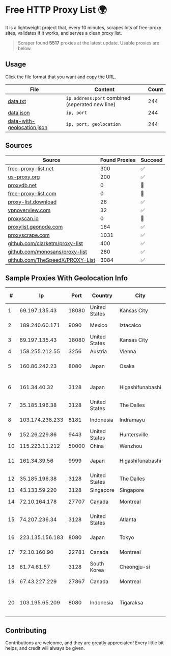 
# Free HTTP Proxy List 🌍

It is a lightweight project that, every 10 minutes, scrapes lots of free-proxy sites, validates if it works, and serves a clean proxy list.


> Scraper found **5517** proxies at the latest update. Usable proxies are below.

## Usage

Click the file format that you want and copy the URL.


|File|Content|Count|
|----|-------|-----|
|[data.txt](https://raw.githubusercontent.com/themiralay/Proxy-List-World/master/data.txt)|`ip_address:port` combined (seperated new line)|244|
|[data.json](https://raw.githubusercontent.com/themiralay/Proxy-List-World/master/data.json)|`ip, port`|244|
|[data-with-geolocation.json](https://raw.githubusercontent.com/themiralay/Proxy-List-World/master/data-with-geolocation.json)|`ip, port, geolocation`|244|

## Sources

|Source|Found Proxies|Succeed|
|------|-------------|-------|
|[free-proxy-list.net](https://free-proxy-list.net)|300|✅|
|[us-proxy.org](https://www.us-proxy.org)|200|✅|
|[proxydb.net](http://proxydb.net)|0|🚫|
|[free-proxy-list.com](https://free-proxy-list.com/?page=&port=&type%5B%5D=http&type%5B%5D=https&up_time=0&search=Search)|0|🚫|
|[proxy-list.download](https://www.proxy-list.download/HTTP)|26|✅|
|[vpnoverview.com](https://vpnoverview.com/privacy/anonymous-browsing/free-proxy-servers)|32|✅|
|[proxyscan.io](https://www.proxyscan.io)|0|🚫|
|[proxylist.geonode.com](https://proxylist.geonode.com/api/proxy-list?limit=300&page=1&sort_by=lastChecked&sort_type=desc&protocols=http,https)|164|✅|
|[proxyscrape.com](https://api.proxyscrape.com/v2/?request=displayproxies&protocol=http&timeout=10000&country=all&ssl=all&anonymity=all)|1031|✅|
|[github.com/clarketm/proxy-list](https://raw.githubusercontent.com/clarketm/proxy-list/master/proxy-list-raw.txt)|400|✅|
|[github.com/monosans/proxy-list](https://raw.githubusercontent.com/monosans/proxy-list/main/proxies/http.txt)|280|✅|
|[github.com/TheSpeedX/PROXY-List](https://raw.githubusercontent.com/TheSpeedX/PROXY-List/master/http.txt)|3084|✅|


## Sample Proxies With Geolocation Info

|#|Ip|Port|Country|City|Internet Service Provider|
|-|--|----|-------|----|-------------------------|
|1|69.197.135.43|18080|United States|Kansas City|WholeSale Internet|
|2|189.240.60.171|9090|Mexico|Iztacalco|Uninet S.A. de C.V.|
|3|69.197.135.43|18080|United States|Kansas City|WholeSale Internet|
|4|158.255.212.55|3256|Austria|Vienna|EDIS GmbH|
|5|160.86.242.23|8080|Japan|Osaka|Sony Network Communications Inc|
|6|161.34.40.32|3128|Japan|Higashifunabashi|NTT PC Communications, Inc.|
|7|35.185.196.38|3128|United States|The Dalles|Google LLC|
|8|103.174.238.233|8181|Indonesia|Indramayu|PT Anugerah Cimanuk Raya|
|9|152.26.229.86|9443|United States|Huntersville|MCNC|
|10|115.223.11.212|50000|China|Wenzhou|China Telecom|
|11|161.34.39.56|9999|Japan|Higashifunabashi|NTT PC Communications, Inc.|
|12|35.185.196.38|3128|United States|The Dalles|Google LLC|
|13|43.133.59.220|3128|Singapore|Singapore|Aceville Pte.ltd|
|14|72.10.164.178|27707|Canada|Montreal|GloboTech Communications|
|15|74.207.236.34|3128|United States|Atlanta|Akamai Technologies, Inc.|
|16|223.135.156.183|8080|Japan|Tokyo|So-net Corporation|
|17|72.10.160.90|22781|Canada|Montreal|GloboTech Communications|
|18|61.74.61.57|3128|South Korea|Cheongju-si|Korea Telecom|
|19|67.43.227.229|27867|Canada|Montreal|GloboTech Communications|
|20|103.195.65.209|8080|Indonesia|Tigaraksa|Indonesia Network Information Center|



## Contributing

Contributions are welcome, and they are greatly appreciated! Every
little bit helps, and credit will always be given.

